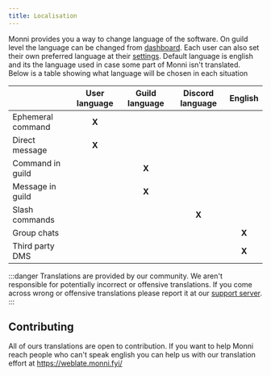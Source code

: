 ```yaml
---
title: Localisation
---
```


Monni provides you a way to change language of the software. On guild level the language can be changed from [dashboard](https://monni.fyi/dashboard/). Each user can also set their own preferred language at their [settings](https://monni.fyi/settings/dashboard/localisation). Default language is english and its the language used in case some part of Monni isn't translated. Below is a table showing what language will be chosen in each situation




|                   | User language          | Guild language         | Discord language       | English                |
| ----------------- | ---------------------- | ---------------------- | ---------------------- | ---------------------- |
| Ephemeral command | <center>**X**</center> |                        |                        |                        |
| Direct message    | <center>**X**</center> |                        |                        |                        |
| Command in guild  |                        | <center>**X**</center> |                        |                        |
| Message in guild  |                        | <center>**X**</center> |                        |                        |
| Slash commands    |                        |                        | <center>**X**</center> |                        |
| Group chats       |                        |                        |                        | <center>**X**</center> |
| Third party DMS   |                        |                        |                        | <center>**X**</center> |



:::danger
Translations are provided by our community. We aren't responsible for potentially incorrect or offensive translations. If you come across wrong or offensive translations please report it at our [support server](https://discord.com/invite/kEKuDRE3Jv).
:::

## Contributing
All of ours translations are open to contribution. If you want to help Monni reach people who can't speak english you can help us with our translation effort at https://weblate.monni.fyi/
